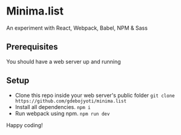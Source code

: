 # Minima.list

An experiment with React, Webpack, Babel, NPM & Sass


## Prerequisites

You should have a web server up and running

## Setup

* Clone this repo inside your web server's public folder
```git clone https://github.com/gdebojyoti/minima.list```
* Install all dependencies.
```npm i```
* Run webpack using npm.
```npm run dev```


Happy coding!
